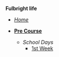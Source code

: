 <!-- _sidebar.md -->

**Fulbright life**

- [*Home*](/)

- [**Pre Course**](precourse/introduction.md "Pre course fulbright - Cicle III April - July")
    * *School Days*
        * [1st Week](precourse/weeks/1stWeek.md "Fist week of school")
